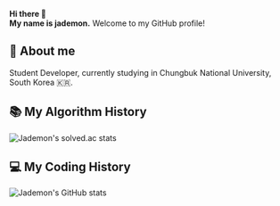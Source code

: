 **Hi there 👋**  
**My name is jademon.**
Welcome to my GitHub profile!

## 📒 About me
Student Developer, currently studying in Chungbuk National University, South Korea :kr:.

## 📚 My Algorithm History
![Jademon's solved.ac stats](http://mazassumnida.wtf/api/v2/generate_badge?boj=jademon)

## 💻 My Coding History
![Jademon's GitHub stats](https://github-readme-stats.vercel.app/api?username=github-jademon&show_icons=true)
